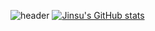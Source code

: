 ![header](https://capsule-render.vercel.app/api?type=wave&color=auto&height=300&section=header&text=capsule%20render&fontSize=90)
[![Jinsu's GitHub stats](https://github-readme-stats.vercel.app/api?username=dlawlstn1616)](https://github.com/dlawlstn1616/github-readme-stats)
